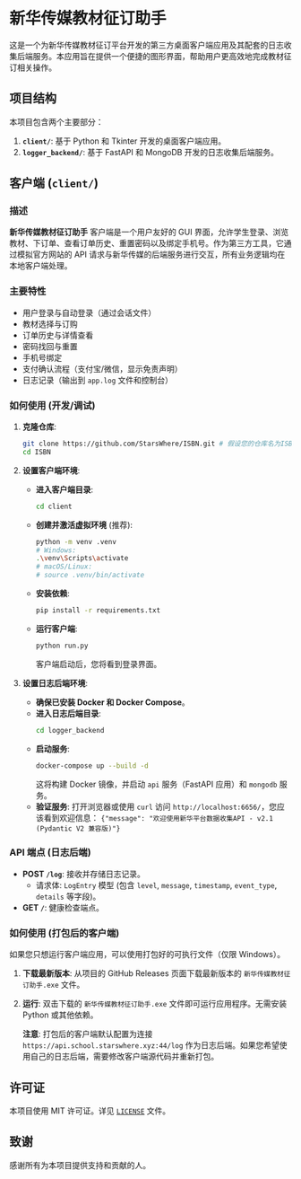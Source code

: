 # 新华传媒教材征订助手

这是一个为新华传媒教材征订平台开发的第三方桌面客户端应用及其配套的日志收集后端服务。本应用旨在提供一个便捷的图形界面，帮助用户更高效地完成教材征订相关操作。

## 项目结构

本项目包含两个主要部分：

1.  **`client/`**: 基于 Python 和 Tkinter 开发的桌面客户端应用。
2.  **`logger_backend/`**: 基于 FastAPI 和 MongoDB 开发的日志收集后端服务。

## 客户端 (`client/`)

### 描述

**新华传媒教材征订助手** 客户端是一个用户友好的 GUI 界面，允许学生登录、浏览教材、下订单、查看订单历史、重置密码以及绑定手机号。作为第三方工具，它通过模拟官方网站的 API 请求与新华传媒的后端服务进行交互，所有业务逻辑均在本地客户端处理。

### 主要特性

*   用户登录与自动登录（通过会话文件）
*   教材选择与订购
*   订单历史与详情查看
*   密码找回与重置
*   手机号绑定
*   支付确认流程（支付宝/微信，显示免责声明）
*   日志记录（输出到 `app.log` 文件和控制台）

### 如何使用 (开发/调试)

1.  **克隆仓库**:
    ```bash
    git clone https://github.com/StarsWhere/ISBN.git # 假设您的仓库名为ISBN
    cd ISBN
    ```

2.  **设置客户端环境**:
    *   **进入客户端目录**:
        ```bash
        cd client
        ```
    *   **创建并激活虚拟环境** (推荐):
        ```bash
        python -m venv .venv
        # Windows:
        .\venv\Scripts\activate
        # macOS/Linux:
        # source .venv/bin/activate
        ```
    *   **安装依赖**:
        ```bash
        pip install -r requirements.txt
        ```
    *   **运行客户端**:
        ```bash
        python run.py
        ```
        客户端启动后，您将看到登录界面。

3.  **设置日志后端环境**:
    *   **确保已安装 Docker 和 Docker Compose**。
    *   **进入日志后端目录**:
        ```bash
        cd logger_backend
        ```
    *   **启动服务**:
        ```bash
        docker-compose up --build -d
        ```
        这将构建 Docker 镜像，并启动 `api` 服务（FastAPI 应用）和 `mongodb` 服务。
    *   **验证服务**:
        打开浏览器或使用 `curl` 访问 `http://localhost:6656/`，您应该看到欢迎信息：
        `{"message": "欢迎使用新华平台数据收集API - v2.1 (Pydantic V2 兼容版)"}`

### API 端点 (日志后端)

*   **POST `/log`**: 接收并存储日志记录。
    *   请求体: `LogEntry` 模型 (包含 `level`, `message`, `timestamp`, `event_type`, `details` 等字段)。
*   **GET `/`**: 健康检查端点。

### 如何使用 (打包后的客户端)

如果您只想运行客户端应用，可以使用打包好的可执行文件（仅限 Windows）。

1.  **下载最新版本**:
    从项目的 GitHub Releases 页面下载最新版本的 `新华传媒教材征订助手.exe` 文件。

2.  **运行**:
    双击下载的 `新华传媒教材征订助手.exe` 文件即可运行应用程序。无需安装 Python 或其他依赖。

    **注意**: 打包后的客户端默认配置为连接 `https://api.school.starswhere.xyz:44/log` 作为日志后端。如果您希望使用自己的日志后端，需要修改客户端源代码并重新打包。

## 许可证

本项目使用 MIT 许可证。详见 [`LICENSE`](LICENSE) 文件。

## 致谢

感谢所有为本项目提供支持和贡献的人。